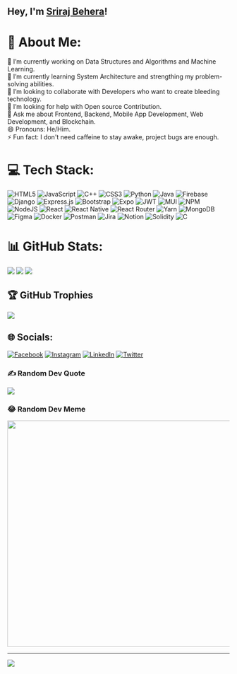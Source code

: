 <!-- ### Hi there 👋 -->

<!--
**SrirajBehera/SrirajBehera** is a ✨ _special_ ✨ repository because its `README.md` (this file) appears on your GitHub profile.

Here are some ideas to get you started:

- 🔭 I’m currently working on ...
- 🌱 I’m currently learning ...
- 👯 I’m looking to collaborate on ...
- 🤔 I’m looking for help with ...
- 💬 Ask me about ...
- 📫 How to reach me: ...
- 😄 Pronouns: ...
- ⚡ Fun fact: ...
-->

## Hey, I'm <a href="https://srirajbehera.github.io/" target="_blank">Sriraj Behera</a>!

# 💫 About Me:
🔭 I’m currently working on Data Structures and Algorithms and Machine Learning.<br>🌱 I’m currently learning System Architecture and strengthing my problem-solving abilities.<br>👯 I’m looking to collaborate with Developers who want to create bleeding technology.<br>🤝 I’m looking for help with Open source Contribution.<br>💬 Ask me about Frontend, Backend, Mobile App Development, Web Development, and Blockchain.<br>😄 Pronouns: He/Him.<br>⚡ Fun fact: I don't need caffeine to stay awake, project bugs are enough.


# 💻 Tech Stack:
![HTML5](https://img.shields.io/badge/html5-%23E34F26.svg?style=plastic&logo=html5&logoColor=white) ![JavaScript](https://img.shields.io/badge/javascript-%23323330.svg?style=plastic&logo=javascript&logoColor=%23F7DF1E) ![C++](https://img.shields.io/badge/c++-%2300599C.svg?style=plastic&logo=c%2B%2B&logoColor=white) ![CSS3](https://img.shields.io/badge/css3-%231572B6.svg?style=plastic&logo=css3&logoColor=white) ![Python](https://img.shields.io/badge/python-3670A0?style=plastic&logo=python&logoColor=ffdd54) ![Java](https://img.shields.io/badge/java-%23ED8B00.svg?style=plastic&logo=java&logoColor=white) ![Firebase](https://img.shields.io/badge/firebase-%23039BE5.svg?style=plastic&logo=firebase) ![Django](https://img.shields.io/badge/django-%23092E20.svg?style=plastic&logo=django&logoColor=white) ![Express.js](https://img.shields.io/badge/express.js-%23404d59.svg?style=plastic&logo=express&logoColor=%2361DAFB) ![Bootstrap](https://img.shields.io/badge/bootstrap-%23563D7C.svg?style=plastic&logo=bootstrap&logoColor=white) ![Expo](https://img.shields.io/badge/expo-1C1E24?style=plastic&logo=expo&logoColor=#D04A37) ![JWT](https://img.shields.io/badge/JWT-black?style=plastic&logo=JSON%20web%20tokens) ![MUI](https://img.shields.io/badge/MUI-%230081CB.svg?style=plastic&logo=material-ui&logoColor=white) ![NPM](https://img.shields.io/badge/NPM-%23000000.svg?style=plastic&logo=npm&logoColor=white) ![NodeJS](https://img.shields.io/badge/node.js-6DA55F?style=plastic&logo=node.js&logoColor=white) ![React](https://img.shields.io/badge/react-%2320232a.svg?style=plastic&logo=react&logoColor=%2361DAFB) ![React Native](https://img.shields.io/badge/react_native-%2320232a.svg?style=plastic&logo=react&logoColor=%2361DAFB) ![React Router](https://img.shields.io/badge/React_Router-CA4245?style=plastic&logo=react-router&logoColor=white) ![Yarn](https://img.shields.io/badge/yarn-%232C8EBB.svg?style=plastic&logo=yarn&logoColor=white) ![MongoDB](https://img.shields.io/badge/MongoDB-%234ea94b.svg?style=plastic&logo=mongodb&logoColor=white) 	![Figma](https://img.shields.io/badge/figma-%23F24E1E.svg?style=plastic&logo=figma&logoColor=white) ![Docker](https://img.shields.io/badge/docker-%230db7ed.svg?style=plastic&logo=docker&logoColor=white) ![Postman](https://img.shields.io/badge/Postman-FF6C37?style=plastic&logo=postman&logoColor=white) ![Jira](https://img.shields.io/badge/jira-%230A0FFF.svg?style=plastic&logo=jira&logoColor=white) ![Notion](https://img.shields.io/badge/Notion-%23000000.svg?style=plastic&logo=notion&logoColor=white) ![Solidity](https://img.shields.io/badge/Solidity-%23363636.svg?style=plastic&logo=solidity&logoColor=white) ![C](https://img.shields.io/badge/c-%2300599C.svg?style=plastic&logo=c&logoColor=white)

# 📊 GitHub Stats:
![](https://github-readme-stats.vercel.app/api?username=SrirajBehera&theme=radical&hide_border=true&include_all_commits=true&count_private=true)
![](https://github-readme-streak-stats.herokuapp.com/?user=SrirajBehera&theme=radical&hide_border=true)
![](https://github-readme-stats.vercel.app/api/top-langs/?username=SrirajBehera&theme=radical&hide_border=true&include_all_commits=true&count_private=true&layout=compact&langs_count=10)

## 🏆 GitHub Trophies
![](https://github-profile-trophy.vercel.app/?username=SrirajBehera&theme=radical&no-frame=false&no-bg=false&margin-w=4)

## 🌐 Socials:
[![Facebook](https://img.shields.io/badge/Facebook-%231877F2.svg?logo=Facebook&logoColor=white)](https://facebook.com/sriraj.behera.395) [![Instagram](https://img.shields.io/badge/Instagram-%23E4405F.svg?logo=Instagram&logoColor=white)](https://instagram.com/_srirajbehera_) [![LinkedIn](https://img.shields.io/badge/LinkedIn-%230077B5.svg?logo=linkedin&logoColor=white)](https://www.linkedin.com/in/sriraj-behera-730b23201/) [![Twitter](https://img.shields.io/badge/Twitter-%231DA1F2.svg?logo=Twitter&logoColor=white)](https://twitter.com/SrirajBehera) 

### ✍️ Random Dev Quote
![](https://quotes-github-readme.vercel.app/api?type=horizontal&theme=radical)

### 😂 Random Dev Meme
<img src="https://random-memer.herokuapp.com/" width="512px"/>

---
[![](https://visitcount.itsvg.in/api?id=SrirajBehera&icon=5&color=0)](https://visitcount.itsvg.in)

<!-- Proudly created with GPRM ( https://gprm.itsvg.in ) -->
